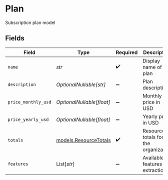 # Plan

Subscription plan model


## Fields

| Field                                                | Type                                                 | Required                                             | Description                                          |
| ---------------------------------------------------- | ---------------------------------------------------- | ---------------------------------------------------- | ---------------------------------------------------- |
| `name`                                               | *str*                                                | :heavy_check_mark:                                   | Display name of the plan                             |
| `description`                                        | *OptionalNullable[str]*                              | :heavy_minus_sign:                                   | Plan description                                     |
| `price_monthly_usd`                                  | *OptionalNullable[float]*                            | :heavy_minus_sign:                                   | Monthly price in USD                                 |
| `price_yearly_usd`                                   | *OptionalNullable[float]*                            | :heavy_minus_sign:                                   | Yearly price in USD                                  |
| `totals`                                             | [models.ResourceTotals](../models/resourcetotals.md) | :heavy_check_mark:                                   | Resource totals for the organization                 |
| `features`                                           | List[*str*]                                          | :heavy_minus_sign:                                   | Available features for extraction                    |